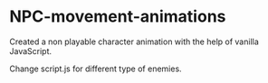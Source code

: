 # NPC-movement-animations
Created a non playable character animation with the help of vanilla JavaScript. 

Change script.js for different type of enemies.
